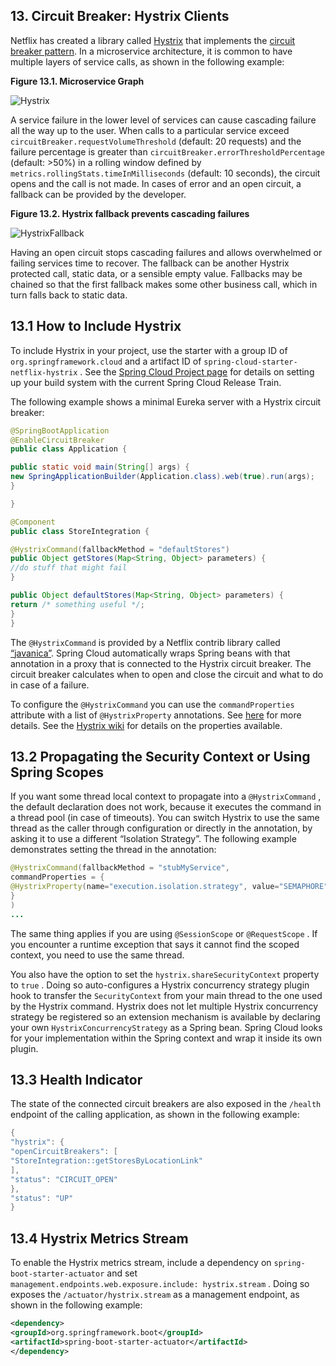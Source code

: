 ## 13. Circuit Breaker: Hystrix Clients

Netflix has created a library called [Hystrix](https://github.com/Netflix/Hystrix) that implements the [circuit breaker pattern](http://martinfowler.com/bliki/CircuitBreaker.html). In a microservice architecture, it is common to have multiple layers of service calls, as shown in the following example:

**Figure 13.1. Microservice Graph** 

![Hystrix](https://www.docs4dev.com/images/b6ee86ca-c9b2-4a17-8265-d7481954a595.png)

A service failure in the lower level of services can cause cascading failure all the way up to the user. When calls to a particular service exceed  `circuitBreaker.requestVolumeThreshold`  (default: 20 requests) and the failure percentage is greater than  `circuitBreaker.errorThresholdPercentage`  (default: >50%) in a rolling window defined by  `metrics.rollingStats.timeInMilliseconds`  (default: 10 seconds), the circuit opens and the call is not made. In cases of error and an open circuit, a fallback can be provided by the developer.

**Figure 13.2. Hystrix fallback prevents cascading failures** 

![HystrixFallback](https://www.docs4dev.com/images/f4971d8c-8fce-45ad-a951-4b09ccef2d8b.png)

Having an open circuit stops cascading failures and allows overwhelmed or failing services time to recover. The fallback can be another Hystrix protected call, static data, or a sensible empty value. Fallbacks may be chained so that the first fallback makes some other business call, which in turn falls back to static data.

## 13.1 How to Include Hystrix

To include Hystrix in your project, use the starter with a group ID of  `org.springframework.cloud`  and a artifact ID of  `spring-cloud-starter-netflix-hystrix` . See the [Spring Cloud Project page](https://projects.spring.io/spring-cloud/) for details on setting up your build system with the current Spring Cloud Release Train.

The following example shows a minimal Eureka server with a Hystrix circuit breaker:

```java
@SpringBootApplication
@EnableCircuitBreaker
public class Application {

public static void main(String[] args) {
new SpringApplicationBuilder(Application.class).web(true).run(args);
}

}

@Component
public class StoreIntegration {

@HystrixCommand(fallbackMethod = "defaultStores")
public Object getStores(Map<String, Object> parameters) {
//do stuff that might fail
}

public Object defaultStores(Map<String, Object> parameters) {
return /* something useful */;
}
}
```

The  `@HystrixCommand`  is provided by a Netflix contrib library called [“javanica”](https://github.com/Netflix/Hystrix/tree/master/hystrix-contrib/hystrix-javanica). Spring Cloud automatically wraps Spring beans with that annotation in a proxy that is connected to the Hystrix circuit breaker. The circuit breaker calculates when to open and close the circuit and what to do in case of a failure.

To configure the  `@HystrixCommand`  you can use the  `commandProperties`  attribute with a list of  `@HystrixProperty`  annotations. See [here](https://github.com/Netflix/Hystrix/tree/master/hystrix-contrib/hystrix-javanica#configuration) for more details. See the [Hystrix wiki](https://github.com/Netflix/Hystrix/wiki/Configuration) for details on the properties available.

## 13.2 Propagating the Security Context or Using Spring Scopes

If you want some thread local context to propagate into a  `@HystrixCommand` , the default declaration does not work, because it executes the command in a thread pool (in case of timeouts). You can switch Hystrix to use the same thread as the caller through configuration or directly in the annotation, by asking it to use a different “Isolation Strategy”. The following example demonstrates setting the thread in the annotation:

```java
@HystrixCommand(fallbackMethod = "stubMyService",
commandProperties = {
@HystrixProperty(name="execution.isolation.strategy", value="SEMAPHORE")
}
)
...
```

The same thing applies if you are using  `@SessionScope`  or  `@RequestScope` . If you encounter a runtime exception that says it cannot find the scoped context, you need to use the same thread.

You also have the option to set the  `hystrix.shareSecurityContext`  property to  `true` . Doing so auto-configures a Hystrix concurrency strategy plugin hook to transfer the  `SecurityContext`  from your main thread to the one used by the Hystrix command. Hystrix does not let multiple Hystrix concurrency strategy be registered so an extension mechanism is available by declaring your own  `HystrixConcurrencyStrategy`  as a Spring bean. Spring Cloud looks for your implementation within the Spring context and wrap it inside its own plugin.

## 13.3 Health Indicator

The state of the connected circuit breakers are also exposed in the  `/health`  endpoint of the calling application, as shown in the following example:

```java
{
"hystrix": {
"openCircuitBreakers": [
"StoreIntegration::getStoresByLocationLink"
],
"status": "CIRCUIT_OPEN"
},
"status": "UP"
}
```

## 13.4 Hystrix Metrics Stream

To enable the Hystrix metrics stream, include a dependency on  `spring-boot-starter-actuator`  and set  `management.endpoints.web.exposure.include: hystrix.stream` . Doing so exposes the  `/actuator/hystrix.stream`  as a management endpoint, as shown in the following example:

```xml
<dependency>
<groupId>org.springframework.boot</groupId>
<artifactId>spring-boot-starter-actuator</artifactId>
</dependency>
```

